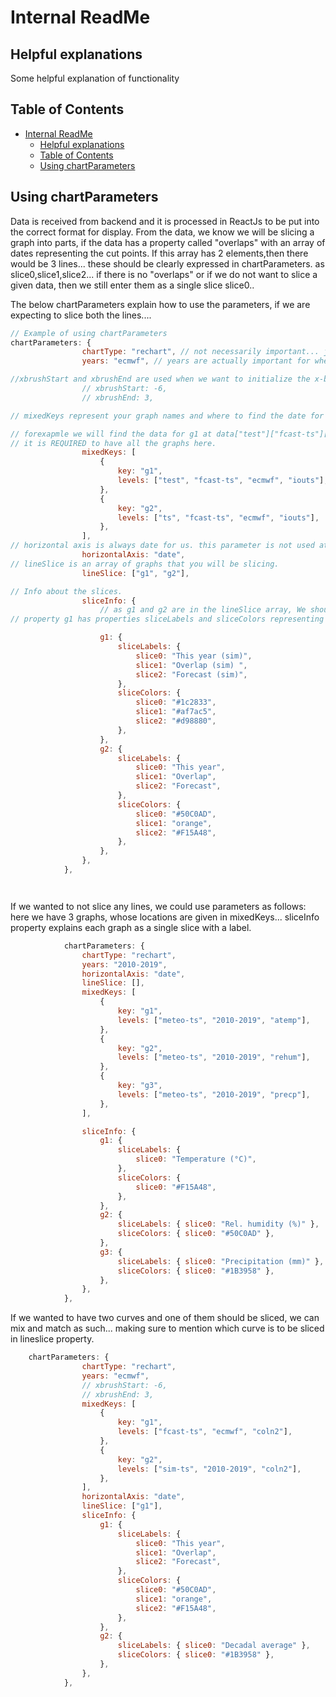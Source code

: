 # Internal ReadMe

## Helpful explanations

Some helpful explanation of functionality

## Table of Contents

- [Internal ReadMe](#internal-readme)
  - [Helpful explanations](#helpful-explanations)
  - [Table of Contents](#table-of-contents)
  - [Using chartParameters](#using-chartparameters)

## Using chartParameters

Data is received from backend and it is processed in ReactJs to be put into the correct format for display. From the data, we know we will be slicing a graph into parts, if the data has a property called "overlaps" with an array of dates representing the cut points. If this array has 2 elements,then there would be 3 lines... these should be clearly expressed in chartParameters. as slice0,slice1,slice2... if there is no "overlaps" or if we do not want to slice a given data, then we still enter them as a single slice slice0..

The below chartParameters explain how to use the parameters, if we are expecting to slice both the lines....

```javascript
// Example of using chartParameters
chartParameters: {
				chartType: "rechart", // not necessarily important... just for the future when we want to add other charting options.1
				years: "ecmwf", // years are actually important for when we are using arrows to pass to other panels. especially when we want to use the same panel for two charts (like Activity Forecast.)

//xbrushStart and xbrushEnd are used when we want to initialize the x-brush at certain values.
				// xbrushStart: -6,
				// xbrushEnd: 3,

// mixedKeys represent your graph names and where to find the date for them.

// forexapmle we will find the data for g1 at data["test"]["fcast-ts"]["ecmf"]["iouts"]
// it is REQUIRED to have all the graphs here.
				mixedKeys: [
					{
						key: "g1",
						levels: ["test", "fcast-ts", "ecmwf", "iouts"],
					},
					{
						key: "g2",
						levels: ["ts", "fcast-ts", "ecmwf", "iouts"],
					},
				],
// horizontal axis is always date for us. this parameter is not used at the moment. but it is useful for the future.
				horizontalAxis: "date",
// lineSlice is an array of graphs that you will be slicing.
				lineSlice: ["g1", "g2"],

// Info about the slices.
				sliceInfo: {
                    // as g1 and g2 are in the lineSlice array, We should find "overlaps" in the data as we know we will be slicing it at the backend.
// property g1 has properties sliceLabels and sliceColors representing the labels and colors of each lineSlice.

					g1: {
						sliceLabels: {
							slice0: "This year (sim)",
							slice1: "Overlap (sim) ",
							slice2: "Forecast (sim)",
						},
						sliceColors: {
							slice0: "#1c2833",
							slice1: "#af7ac5",
							slice2: "#d98880",
						},
					},
					g2: {
						sliceLabels: {
							slice0: "This year",
							slice1: "Overlap",
							slice2: "Forecast",
						},
						sliceColors: {
							slice0: "#50C0AD",
							slice1: "orange",
							slice2: "#F15A48",
						},
					},
				},
			},




```

If we wanted to not slice any lines, we could use parameters as follows:
here we have 3 graphs, whose locations are given in mixedKeys... sliceInfo property explains each graph as a single slice with a label.

```javascript
			chartParameters: {
				chartType: "rechart",
				years: "2010-2019",
				horizontalAxis: "date",
				lineSlice: [],
				mixedKeys: [
					{
						key: "g1",
						levels: ["meteo-ts", "2010-2019", "atemp"],
					},
					{
						key: "g2",
						levels: ["meteo-ts", "2010-2019", "rehum"],
					},
					{
						key: "g3",
						levels: ["meteo-ts", "2010-2019", "precp"],
					},
				],

				sliceInfo: {
					g1: {
						sliceLabels: {
							slice0: "Temperature (°C)",
						},
						sliceColors: {
							slice0: "#F15A48",
						},
					},
					g2: {
						sliceLabels: { slice0: "Rel. humidity (%)" },
						sliceColors: { slice0: "#50C0AD" },
					},
					g3: {
						sliceLabels: { slice0: "Precipitation (mm)" },
						sliceColors: { slice0: "#1B3958" },
					},
				},
			},


```

If we wanted to have two curves and one of them should be sliced, we can mix and match as such... making sure to mention which curve is to be sliced in lineslice property.

```javascript
	chartParameters: {
				chartType: "rechart",
				years: "ecmwf",
				// xbrushStart: -6,
				// xbrushEnd: 3,
				mixedKeys: [
					{
						key: "g1",
						levels: ["fcast-ts", "ecmwf", "coln2"],
					},
					{
						key: "g2",
						levels: ["sim-ts", "2010-2019", "coln2"],
					},
				],
				horizontalAxis: "date",
				lineSlice: ["g1"],
				sliceInfo: {
					g1: {
						sliceLabels: {
							slice0: "This year",
							slice1: "Overlap",
							slice2: "Forecast",
						},
						sliceColors: {
							slice0: "#50C0AD",
							slice1: "orange",
							slice2: "#F15A48",
						},
					},
					g2: {
						sliceLabels: { slice0: "Decadal average" },
						sliceColors: { slice0: "#1B3958" },
					},
				},
			},


```
